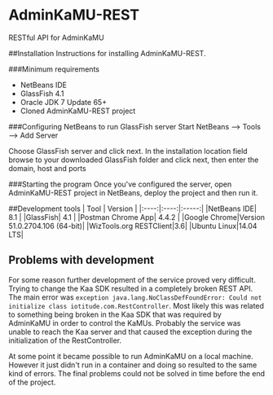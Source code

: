 # AdminKaMU-REST
RESTful API for AdminKaMU

##Installation
Instructions for installing AdminKaMU-REST.

###Minimum requirements
* NetBeans IDE
* GlassFish 4.1
* Oracle JDK 7 Update 65+
* Cloned AdminKaMU-REST project

###Configuring NetBeans to run GlassFish server
Start NetBeans --> Tools --> Add Server

Choose GlassFish server and click next. In the installation location field browse to your downloaded GlassFish folder and click next, then enter the domain, host and ports

###Starting the program
Once you've configured the server, open AdminKaMU-REST project in NetBeans, deploy the project and then run it.

##Development tools
| Tool | Version | 
|:----:|:----:|:-----:|
|NetBeans IDE| 8.1 |
|GlassFish| 4.1 |
|Postman Chrome App| 4.4.2 |
|Google Chrome|Version 51.0.2704.106 (64-bit)|
|WizTools.org RESTClient|3.6|
|Ubuntu Linux|14.04 LTS|

## Problems with development

For some reason further development of the service proved very difficult. Trying to change the Kaa SDK resulted in a completely broken REST API. The main error was `exception java.lang.NoClassDefFoundError: Could not initialize class iotitude.com.RestController`. Most likely this was related to something being broken in the Kaa SDK that was required by AdminKaMU in order to control the KaMUs. Probably the service was unable to reach the Kaa server and that caused the exception during the initialization of the RestController.

At some point it became possible to run AdminKaMU on a local machine. However it just didn't run in a container and doing so resulted to the same kind of errors. The final problems could not be solved in time before the end of the project.

